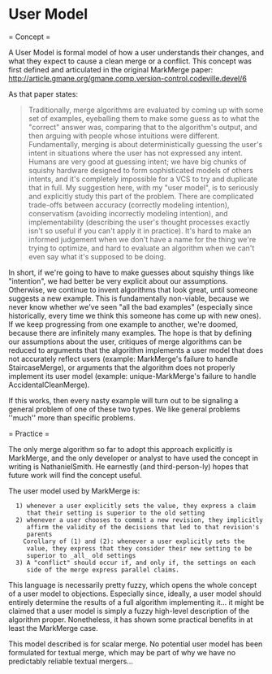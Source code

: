 # User Model

= Concept =

A User Model is formal model of how a user understands their changes, and what they expect to cause a clean merge or a conflict.  This concept was first defined and articulated in the original MarkMerge paper: http://article.gmane.org/gmane.comp.version-control.codeville.devel/6

As that paper states:

> Traditionally, merge algorithms are evaluated by coming up with some
> set of examples, eyeballing them to make some guess as to what the
> "correct" answer was, comparing that to the algorithm's output, and
> then arguing with people whose intuitions were different.
> Fundamentally, merging is about deterministically guessing the user's
> intent in situations where the user has not expressed any intent.
> Humans are very good at guessing intent; we have big chunks of squishy
> hardware designed to form sophisticated models of others intents, and
> it's completely impossible for a VCS to try and duplicate that in
> full.  My suggestion here, with my "user model", is to seriously and
> explicitly study this part of the problem.  There are complicated
> trade-offs between accuracy (correctly modeling intention),
> conservatism (avoiding incorrectly modeling intention), and
> implementability (describing the user's thought processes exactly
> isn't so useful if you can't apply it in practice).  It's hard to make
> an informed judgement when we don't have a name for the thing we're
> trying to optimize, and hard to evaluate an algorithm when we can't
> even say what it's supposed to be doing.

In short, if we're going to have to make guesses about squishy things like "intention", we had better be very explicit about our assumptions.  Otherwise, we continue to invent algorithms that look great, until someone suggests a new example.  This is fundamentally non-viable, because we never know whether we've seen "all the bad examples" (especially since historically, every time we think this someone has come up with new ones).  If we keep progressing from one example to another, we're doomed, because there are infinitely many examples.  The hope is that by defining our assumptions about the user, critiques of merge algorithms can be reduced to arguments that the algorithm implements a user model that does not accurately reflect users (example: MarkMerge's failure to handle StaircaseMerge), or arguments that the algorithm does not properly implement its user model (example: unique-MarkMerge's failure to handle AccidentalCleanMerge).

If this works, then every nasty example will turn out to be signaling a general problem of one of these two types.  We like general problems ''much'' more than specific problems.

= Practice =

The only merge algorithm so far to adopt this approach explicitly is MarkMerge, and the only developer or analyst to have used the concept in writing is NathanielSmith.  He earnestly (and third-person-ly) hopes that future work will find the concept useful.

The user model used by MarkMerge is:

```
  1) whenever a user explicitly sets the value, they express a claim
     that their setting is superior to the old setting
  2) whenever a user chooses to commit a new revision, they implicitly
     affirm the validity of the decisions that led to that revision's
     parents
    Corollary of (1) and (2): whenever a user explicitly sets the
     value, they express that they consider their new setting to be
     superior to _all_ old settings
  3) A "conflict" should occur if, and only if, the settings on each
     side of the merge express parallel claims.
```

This language is necessarily pretty fuzzy, which opens the whole concept of a user model to objections.  Especially since, ideally, a user model should entirely determine the results of a full algorithm implementing it... it might be claimed that a user model is simply a fuzzy high-level description of the algorithm proper.  Nonetheless, it has shown some practical benefits in at least the MarkMerge case.

This model described is for scalar merge.  No potential user model has been formulated for textual merge, which may be part of why we have no predictably reliable textual mergers...
